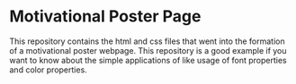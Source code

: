 # Motivational Poster Page
This repository contains the html and css files that went into the formation of a motivational poster webpage. This repository is a good example if you want to know about the simple applications of like usage of font properties and color properties.
